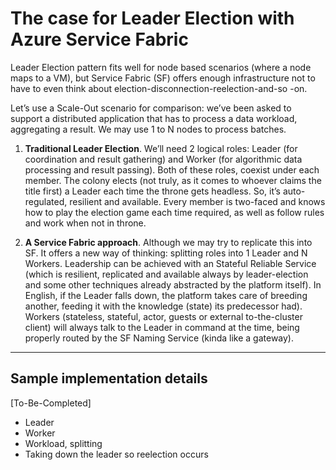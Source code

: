 # The case for Leader Election with Azure Service Fabric

Leader Election pattern fits well for node based scenarios (where a node maps to a VM), but Service Fabric (SF) offers enough infrastructure not to have to even think about election-disconnection-reelection-and-so -on.

Let’s use a Scale-Out scenario for comparison: we’ve been asked to support a distributed application that has to process a data workload, aggregating a result. We may use 1 to N nodes to process batches.

1. **Traditional Leader Election**. We’ll need 2 logical roles: Leader (for coordination and result gathering) and Worker (for algorithmic data processing and result passing). Both of these roles, coexist under each member. The colony elects (not truly, as it comes to whoever claims the title first) a Leader each time the throne gets headless. So, it’s auto-regulated, resilient and available. Every member is two-faced and knows how to play the election game each time required, as well as follow rules and work when not in throne.

2. **A Service Fabric approach**. Although we may try to replicate this into SF. It offers a new way of thinking: splitting roles into 1 Leader and N Workers. Leadership can be achieved with an Stateful Reliable Service (which is resilient, replicated and available always by leader-election and some other techniques already abstracted by the platform itself). In English, if the Leader falls down, the platform takes care of breeding another, feeding it with the knowledge (state) its predecessor had). Workers (stateless, stateful, actor, guests or external to-the-cluster client) will always talk to the Leader in command at the time, being properly routed by the SF Naming Service (kinda like a gateway).

---

## Sample implementation details
[To-Be-Completed]

* Leader
* Worker
* Workload, splitting
* Taking down the leader so reelection occurs

